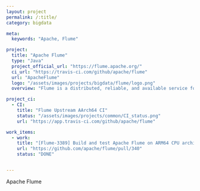 ```yaml
---
layout: project
permalink: /:title/
category: bigdata

meta:
  keywords: "Apache, Flume"

project:
  title: "Apache Flume"
  type: "Java"
  project_official_url: "https://flume.apache.org/"
  ci_url: "https://travis-ci.com/github/apache/flume"
  url: "ApacheFlume"
  logo: "/assets/images/projects/bigdata/flume/logo.png"
  overview: "Flume is a distributed, reliable, and available service for efficiently collecting, aggregating, and moving large amounts of log data. It has a simple and flexible architecture based on streaming data flows. It is robust and fault tolerant with tunable reliability mechanisms and many failover and recovery mechanisms. It uses a simple extensible data model that allows for online analytic application."

project_ci:
  - CI:
    title: "Flume Upstream AArch64 CI"
    status: "/assets/images/projects/common/CI_status.png"
    url: "https://app.travis-ci.com/github/apache/flume"

work_items:
  - work:
    title: "[Flume-3389] Build and test Apache Flume on ARM64 CPU architecture"
    url: "https://github.com/apache/flume/pull/340"
    status: "DONE"


---
```


<p>Apache Flume</p>
